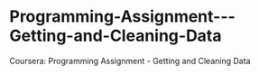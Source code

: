 # Programming-Assignment---Getting-and-Cleaning-Data
Coursera: Programming Assignment - Getting and Cleaning Data
